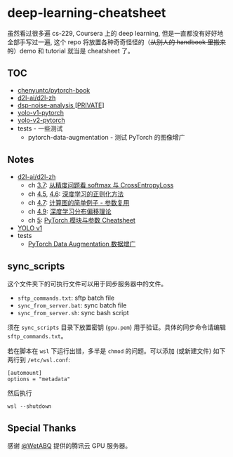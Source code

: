 # deep-learning-cheatsheet

虽然看过很多遍 cs-229, Coursera 上的 deep learning, 但是一直都没有好好地全部手写过一遍, 这个 repo 将放置各种奇奇怪怪的（~~从别人的 handbook 里搬来的~~）demo 和 tutorial 就当是 cheatsheet 了。

## TOC

* [chenyuntc/pytorch-book](https://github.com/chenyuntc/pytorch-book)
* [d2l-ai/d2l-zh](https://github.com/d2l-ai/d2l-zh)
* [dsp-noise-analysis [PRIVATE]](https://github.com/JeffersonQin/c919-noise-analysis)
* [yolo-v1-pytorch](https://github.com/JeffersonQin/yolo-v1-pytorch)
* [yolo-v2-pytorch](https://github.com/JeffersonQin/yolo-v2-pytorch)
* tests - 一些测试
  * pytorch-data-augmentation - 测试 PyTorch 的图像增广

## Notes

* [d2l-ai/d2l-zh](https://github.com/d2l-ai/d2l-zh)
  * ch [3.7](https://zh-v2.d2l.ai/chapter_linear-networks/softmax-regression-concise.html): [从精度问题看 softmax 与 CrossEntropyLoss](https://gyrojeff.top/index.php/archives/%E4%BB%8E%E7%B2%BE%E5%BA%A6%E9%97%AE%E9%A2%98%E7%9C%8B-softmax-%E4%B8%8E-CrossEntropyLoss/)
  * ch [4.5](https://zh-v2.d2l.ai/chapter_multilayer-perceptrons/weight-decay.html), [4.6](https://zh-v2.d2l.ai/chapter_multilayer-perceptrons/dropout.html): [深度学习的正则化方法](https://gyrojeff.top/index.php/archives/deep-learning-regularization-methods/)
  * ch [4.7](https://zh-v2.d2l.ai/chapter_multilayer-perceptrons/backprop.html): [计算图的简单例子 - 参数复用](https://gyrojeff.top/index.php/archives/%E8%AE%A1%E7%AE%97%E5%9B%BE%E7%9A%84%E7%AE%80%E5%8D%95%E4%BE%8B%E5%AD%90-%E5%8F%82%E6%95%B0%E5%A4%8D%E7%94%A8/)
  * ch [4.9](https://zh-v2.d2l.ai/chapter_multilayer-perceptrons/environment.html): [深度学习分布偏移理论](https://gyrojeff.top/index.php/archives/%E6%B7%B1%E5%BA%A6%E5%AD%A6%E4%B9%A0%E5%88%86%E5%B8%83%E5%81%8F%E7%A7%BB%E7%90%86%E8%AE%BA/)
  * ch [5](https://zh-v2.d2l.ai/chapter_deep-learning-computation/index.html): [PyTorch 模块与参数 Cheatsheet](https://gyrojeff.top/index.php/archives/PyTorch-%E6%A8%A1%E5%9D%97%E4%B8%8E%E5%8F%82%E6%95%B0-Cheatsheet/)
* [YOLO v1](https://gyrojeff.top/index.php/archives/%E8%AF%BB%E8%AE%BA%E6%96%87YOLO-v1/)
* tests
  * [PyTorch Data Augmentation 数据增广](https://gyrojeff.top/index.php/archives/PyTorch-Data-Augmentation-%E6%95%B0%E6%8D%AE%E5%A2%9E%E5%B9%BF/)

## sync_scripts

这个文件夹下的可执行文件可以用于同步服务器中的文件。

* `sftp_commands.txt`: sftp batch file
* `sync_from_server.bat`: sync batch file
* `sync_from_server.sh`: sync bash script

须在 `sync_scripts` 目录下放置密钥 (`gpu.pem`) 用于验证。具体的同步命令请编辑 `sftp_commands.txt`。

若在脚本在 `wsl` 下运行出错，多半是 `chmod` 的问题。可以添加 (或新建文件) 如下两行到 `/etc/wsl.conf`:

```
[automount]
options = "metadata"
```

然后执行

```
wsl --shutdown
```

## Special Thanks

感谢 [@WetABQ](https://github.com/WetABQ) 提供的腾讯云 GPU 服务器。
